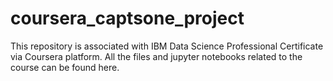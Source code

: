 # coursera_captsone_project

This repository is associated with IBM Data Science Professional Certificate via Coursera platform. All the files and jupyter notebooks related to the course can be found here.
